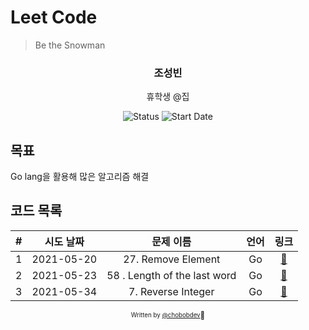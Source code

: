 # Leet Code

> Be the Snowman

<div align="center">

<h3> 조성빈 </h3>
<p> 휴학생 @집</p>

![Status](https://img.shields.io/badge/Snowman-blue.svg)
![Start Date](https://img.shields.io/badge/Start%20Date-2021--05--20-23d16b.svg)


</div>

## 목표
Go lang을 활용해 많은 알고리즘 해결

## 코드 목록

| # | 시도 날짜  | 문제 이름 | 언어 |            링크             |
| :--: | :--------: | :-------: | :--: |:--------------------------: |
|  1   | 2021-05-20 | 27. Remove Element| Go |[:link:](27/solution.go) |
| 2 | 2021-05-23 | 58 . Length of the last word | Go |[:link:](58/solution.go)|
|3 | 2021-05-34 | 7. Reverse Integer | Go |[:link:](7/solution.go)|

<div align="center">

<sub><sup>Written by <a href="https://github.com/chobobdev">@chobobdev</a></sup></sub><small>🍕</small>

</div>